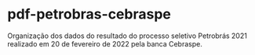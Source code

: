 # pdf-petrobras-cebraspe
Organização dos dados do resultado do processo seletivo Petrobrás 2021 realizado em 20 de fevereiro de 2022 pela banca Cebraspe.
